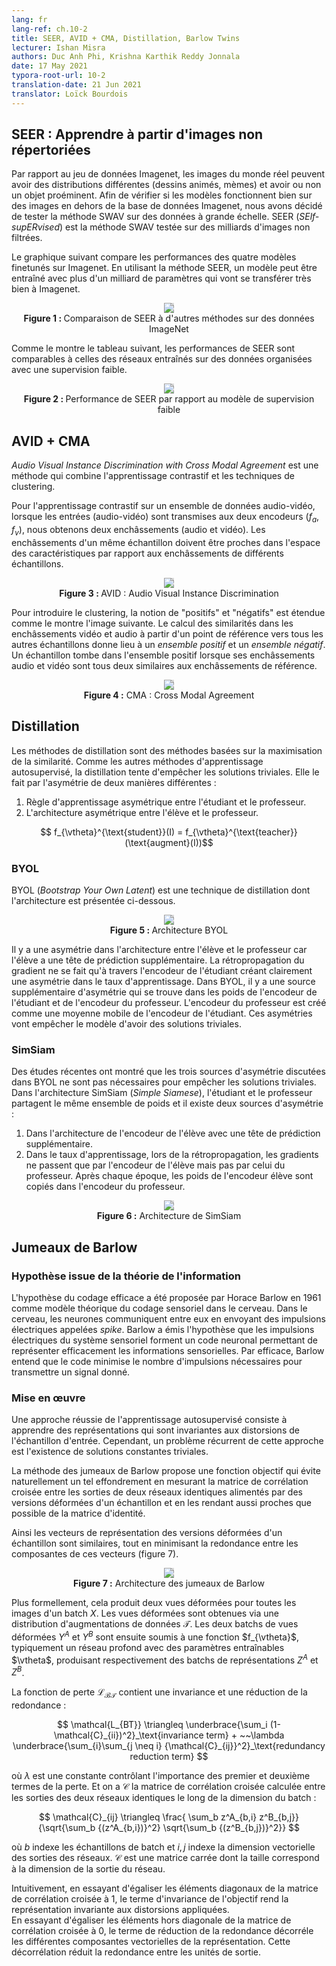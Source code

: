 ```yaml
---
lang: fr
lang-ref: ch.10-2
title: SEER, AVID + CMA, Distillation, Barlow Twins
lecturer: Ishan Misra
authors: Duc Anh Phi, Krishna Karthik Reddy Jonnala
date: 17 May 2021
typora-root-url: 10-2
translation-date: 21 Jun 2021
translator: Loïck Bourdois
---
```


<!--
## SEER: Learning from uncharted Images
Compared to Imagenet dataset, real world images may have different distributions (cartoons, memes) and may or may not have a prominent object. In order to verify if the models work well on images outside of Imagenet dataset we decided to test *Swav* method on large scale data. SEER is *Swav* method tested on billions of unfiltered images.

Following graph compares the fine tune performance of the four models when transfered to Imagenet. Using SEER method, a model can be trained with more than a billion parameters which are going to transfer really well to Imagenet.
<center>
<img src="{{site.baseurl}}/images/week10/10-2/seer_1.png" style="background-color:#DCDCDC;" /><br>
Figure 1 Comparing SEER to other methods on ImageNet data
</center>

As shown in the following table, the performance of SEER is comparable to the networks trained on curated data with weak supervision.
<center>
<img src="{{site.baseurl}}/images/week10/10-2/seer_2.png" style="background-color:#DCDCDC;" /><br>
Figure 2 SEER performance vs weak supervision model
</center>
-->

## SEER : Apprendre à partir d'images non répertoriées
Par rapport au jeu de données Imagenet, les images du monde réel peuvent avoir des distributions différentes (dessins animés, mèmes) et avoir ou non un objet proéminent. 
Afin de vérifier si les modèles fonctionnent bien sur des images en dehors de la base de données Imagenet, nous avons décidé de tester la méthode SWAV sur des données à grande échelle.
SEER (*SElf-supERvised*) est la méthode SWAV testée sur des milliards d'images non filtrées.

Le graphique suivant compare les performances des quatre modèles finetunés sur Imagenet. 
En utilisant la méthode SEER, un modèle peut être entraîné avec plus d'un milliard de paramètres qui vont se transférer très bien à Imagenet.
<center>
<img src="{{site.baseurl}}/images/week10/10-2/seer_1.png" style="background-color:#DCDCDC;" /><br>
<b>Figure 1 : </b> Comparaison de SEER à d'autres méthodes sur des données ImageNet
</center>

Comme le montre le tableau suivant, les performances de SEER sont comparables à celles des réseaux entraînés sur des données organisées avec une supervision faible.
<center>
<img src="{{site.baseurl}}/images/week10/10-2/seer_2.png" style="background-color:#DCDCDC;" /><br>
<b>Figure 2 : </b> Performance de SEER par rapport au modèle de supervision faible
</center>


<!--
## AVID + CMA
Audio Visual Instance Discrimination with Cross Modal Agreement is a method that combines *contrastive learning* and *clustering* techniques.

For contrastive leaning on an Audio-Video dataset, when the (audio-video) inputs are passed to the two encoders ($f_a, f_v$) we will get two embeddings (audio and video). The embeddings from the same sample should be close in feature space compared to embeddings from different samples.

<center>
<img src="{{site.baseurl}}/images/week10/10-2/avid.png" style="background-color:#DCDCDC;" /><br>
Figure 3 AVID: Audio Video Instance Discrimination
</center>

To introduce the *clustering*, the notion of the positives and negatives is expanded as shown in the following image. Computing the similarities in the video and audio embeddings from a reference point to all the other samples results in *Positive Set* and *Negative Set*. A sample falls into positive set when both its audio and video embeddings are similar to the reference embeddings.
<center>
<img src="{{site.baseurl}}/images/week10/10-2/cma.png" style="background-color:#DCDCDC;" /><br>
Figure 4 CMA: Cross-Modal Agreements
</center>
-->

## AVID + CMA
*Audio Visual Instance Discrimination with Cross Modal Agreement* est une méthode qui combine l'apprentissage contrastif et les techniques de clustering.

Pour l'apprentissage contrastif sur un ensemble de données audio-vidéo, lorsque les entrées (audio-vidéo) sont transmises aux deux encodeurs ($f_a, f_v$), nous obtenons deux enchâssements (audio et vidéo). 
Les enchâssements d'un même échantillon doivent être proches dans l'espace des caractéristiques par rapport aux enchâssements de différents échantillons.

<center>
<img src="{{site.baseurl}}/images/week10/10-2/avid.png" style="background-color:#DCDCDC;" /><br>
<b>Figure 3 : </b> AVID : Audio Visual Instance Discrimination
</center>

Pour introduire le clustering, la notion de "positifs" et "négatifs" est étendue comme le montre l'image suivante. 
Le calcul des similarités dans les enchâssements vidéo et audio à partir d'un point de référence vers tous les autres échantillons donne lieu à un *ensemble positif* et un *ensemble négatif*. 
Un échantillon tombe dans l'ensemble positif lorsque ses enchâssements audio et vidéo sont tous deux similaires aux enchâssements de référence.
<center>
<img src="{{site.baseurl}}/images/week10/10-2/cma.png" style="background-color:#DCDCDC;" /><br>
<b>Figure 4 :</b>  CMA : Cross Modal Agreement
</center>


<!--
## Distillation
Distillation methods are similarity maximization based methods. Like other SSL methods distillation tries to prevent trivial solutions. It does so by asymmetry in two different ways.
* Asymmetric *learning rule* between student teacher
* Asymmetric *architecture* between student teacher

$$ f_{\vtheta}^{\text{student}}(I) = f_{\vtheta}^{\text{teacher}}(\text{augment}(I))$$

### BYOL
BYOL is a distillation technique whose architecture is shown below.
<center>
<img src="{{site.baseurl}}/images/week10/10-2/byol.png" style="background-color:#DCDCDC;" /><br>
Figure 5 BYOL architecture
</center>

There is an asymmetry in architecture between student teacher as student has an additional prediction head. The gradient backpropagation only happens through Student encoder clearly creating an asymmetry in learning rate. In BYOL there is an additional source of asymmetry which is in weights of student encoder and teacher encoder. Teacher encoder is created as moving average of student encoder. These asymmetries will prevent the model from trivial solutions.

### SimSiam
Recent studies showed that all the three sources of asymmetry discussed in BYOL are not needed to prevent the trivial solutions. In *SimSiam* architecture the student and teacher share the same set of weights and there are two sources of asymmetry.
* In architecture of student encoder with an additional predictor head.
* In learning rate, when backpropagating the gradients are passed only through student encoder but not the teacher encoder. After each epoch, the weights of student encoder are copied to the teacher encoder.

<center>
<img src="{{site.baseurl}}/images/week10/10-2/simsiam.png" style="background-color:#DCDCDC;" /><br>
Figure 6 SimSiam architecture
</center>
-->


## Distillation
Les méthodes de distillation sont des méthodes basées sur la maximisation de la similarité.
Comme les autres méthodes d'apprentissage autosupervisé, la distillation tente d'empêcher les solutions triviales. Elle le fait par l'asymétrie de deux manières différentes :
1. Règle d'apprentissage asymétrique entre l'étudiant et le professeur.
2. L'architecture asymétrique entre l'élève et le professeur.

$$ f_{\vtheta}^{\text{student}}(I) = f_{\vtheta}^{\text{teacher}}(\text{augment}(I))$$

### BYOL
BYOL (*Bootstrap Your Own Latent*) est une technique de distillation dont l'architecture est présentée ci-dessous.
<center>
<img src="{{site.baseurl}}/images/week10/10-2/byol.png" style="background-color:#DCDCDC;" /><br>
<b>Figure 5 : </b> Architecture BYOL
</center>

Il y a une asymétrie dans l'architecture entre l'élève et le professeur car l'élève a une tête de prédiction supplémentaire. 
La rétropropagation du gradient ne se fait qu'à travers l'encodeur de l'étudiant créant clairement une asymétrie dans le taux d'apprentissage.
Dans BYOL, il y a une source supplémentaire d'asymétrie qui se trouve dans les poids de l'encodeur de l'étudiant et de l'encodeur du professeur.
L'encodeur du professeur est créé comme une moyenne mobile de l'encodeur de l'étudiant. Ces asymétries vont empêcher le modèle d'avoir des solutions triviales.

### SimSiam
Des études récentes ont montré que les trois sources d'asymétrie discutées dans BYOL ne sont pas nécessaires pour empêcher les solutions triviales. 
Dans l'architecture SimSiam (*Simple Siamese*), l'étudiant et le professeur partagent le même ensemble de poids et il existe deux sources d'asymétrie :
1. Dans l'architecture de l'encodeur de l'élève avec une tête de prédiction supplémentaire.
2. Dans le taux d'apprentissage, lors de la rétropropagation, les gradients ne passent que par l'encodeur de l'élève mais pas par celui du professeur. Après chaque époque, les poids de l'encodeur élève sont copiés dans l'encodeur du professeur.

<center>
<img src="{{site.baseurl}}/images/week10/10-2/simsiam.png" style="background-color:#DCDCDC;" /><br>
<b>Figure 6 :</b> Architecture de SimSiam
</center>


<!--
## Barlow Twins

### Hypothesis from information theory
The efficient coding hypothesis was proposed by Horace Barlow in 1961 as a theoretical model of sensory coding in the brain. Within the brain, neurons communicate with each other by sending electrical impulses called spikes. Barlow hypothesised that the spikes in the sensory system form a neural code for efficiently representing sensory information. By efficient, Barlow meant that the code minimises the number of spikes needed to transmit a given signal. 

### Implementation
A successful approach to Self-Supervised-Learning (SSL) is to learn representations which are invariant to distortions of the input sample. However, a recurring problem with this approach is the existence of trivial constant solutions.

The Barlow Twins method proposes an objective function that naturally avoids such collapse by measuring the cross-correlation matrix between the outputs of two identical networks fed with distorted versions of a sample and making them as close as possible to the identity matrix.

Barlow's redundancy-reduction principle applied to a pair of identical networks. The objective function measures the cross-correlation matrix between the output features of two identical networks fed with distorted versions of a batch of samples and attemps to bring this matrix close to the identity. This causes the representation vectors of distorted versions of a sample to be similar, while minimizing the redundancy between the components of these vectors (Figure 7).

<center>
<img src="{{site.baseurl}}/images/week10/10-2/figure_1.png" style="background-color:#DCDCDC;" /><br>
Figure 7 Barlow-Twins Architecture
</center>

More formally, it produces two distorted views for all images of a batch $X$. The distorted views are obtained via a distribution of data augmentations $\mathcal{T}$. The two batches of distorted views $Y^A$ and $Y^B$ are then fed to a function $f_{\vtheta}$, typically a deep network with trainable parameters $\vtheta$, producing batches of representations $Z^{A}$ and $Z^{B}$ respectively. 

The loss function $\mathcal{L_{BT}}$ contains a invariance and redundancy reduction:

$$
\mathcal{L_{BT}} \triangleq  \underbrace{\sum_i  (1-\mathcal{C}_{ii})^2}_\text{invariance term}  + ~~\lambda \underbrace{\sum_{i}\sum_{j \neq i} {\mathcal{C}_{ij}}^2}_\text{redundancy reduction term}
$$

where $\lambda$ is a constant controlling the importance of the first and second terms of the loss, and where $\mathcal{C}$ is the cross-correlation matrix computed between the outputs of the two identical networks along the batch dimension:

$$
\mathcal{C}_{ij} \triangleq \frac{
\sum_b z^A_{b,i} z^B_{b,j}}
{\sqrt{\sum_b {(z^A_{b,i})}^2} \sqrt{\sum_b {(z^B_{b,j})}^2}}
$$

where $b$ indexes batch samples and $i,j$ index the vector dimension of the networks' outputs. $\mathcal{C}$ is a square matrix with size the dimensionality of the network's output. In other words 

Intuitively, the invariance term of the objective, by trying to equate the diagonal elements of the cross-correlation matrix to 1, makes the representation invariant to the distortions applied.  The redundancy reduction term, by trying to equate the off-diagonal elements of the cross-correlation matrix to 0, decorrelates the different vector components of the representation. This decorrelation reduces the redundancy between output units, so that the output units contain non-redundant information about the sample. 
-->

## Jumeaux de Barlow

### Hypothèse issue de la théorie de l'information
L'hypothèse du codage efficace a été proposée par Horace Barlow en 1961 comme modèle théorique du codage sensoriel dans le cerveau. 
Dans le cerveau, les neurones communiquent entre eux en envoyant des impulsions électriques appelées *spike*. 
Barlow a émis l'hypothèse que les impulsions électriques du système sensoriel forment un code neuronal permettant de représenter efficacement les informations sensorielles. 
Par efficace, Barlow entend que le code minimise le nombre d'impulsions nécessaires pour transmettre un signal donné. 

### Mise en œuvre
Une approche réussie de l'apprentissage autosupervisé consiste à apprendre des représentations qui sont invariantes aux distorsions de l'échantillon d'entrée.
Cependant, un problème récurrent de cette approche est l'existence de solutions constantes triviales.

La méthode des jumeaux de Barlow propose une fonction objectif qui évite naturellement un tel effondrement en mesurant la matrice de corrélation croisée entre les sorties de deux réseaux identiques alimentés par des versions déformées d'un échantillon et en les rendant aussi proches que possible de la matrice d'identité.

Ainsi les vecteurs de représentation des versions déformées d'un échantillon sont similaires, tout en minimisant la redondance entre les composantes de ces vecteurs (figure 7).

<center>
<img src="{{site.baseurl}}/images/week10/10-2/figure_1.png" style="background-color:#DCDCDC ;" /><br>
<b>Figure 7 :</b> Architecture des jumeaux de Barlow
</center>

Plus formellement, cela produit deux vues déformées pour toutes les images d'un batch $X$. 
Les vues déformées sont obtenues via une distribution d'augmentations de données $\mathcal{T}$. 
Les deux batchs de vues déformées $Y^A$ et $Y^B$ sont ensuite soumis à une fonction $f_{\vtheta}$, typiquement un réseau profond avec des paramètres entraînables $\vtheta$, produisant  respectivement des batchs de représentations $Z^{A}$ et $Z^{B}$. 

La fonction de perte $\mathcal{L_{BT}}$ contient une invariance et une réduction de la redondance :

$$
\mathcal{L_{BT}} \triangleq  \underbrace{\sum_i  (1-\mathcal{C}_{ii})^2}_\text{invariance term}  + ~~\lambda \underbrace{\sum_{i}\sum_{j \neq i} {\mathcal{C}_{ij}}^2}_\text{redundancy reduction term}
$$

où $\lambda$ est une constante contrôlant l'importance des premier et deuxième termes de la perte.
Et on a $\mathcal{C}$ la matrice de corrélation croisée calculée entre les sorties des deux réseaux identiques le long de la dimension du batch :

$$
\mathcal{C}_{ij} \triangleq \frac{
\sum_b z^A_{b,i} z^B_{b,j}}
{\sqrt{\sum_b {(z^A_{b,i})}^2} \sqrt{\sum_b {(z^B_{b,j})}^2}}
$$

où $b$ indexe les échantillons de batch et $i,j$ indexe la dimension vectorielle des sorties des réseaux. 
$\mathcal{C}$ est une matrice carrée dont la taille correspond à la dimension de la sortie du réseau.<br>

Intuitivement, en essayant d'égaliser les éléments diagonaux de la matrice de corrélation croisée à 1, le terme d'invariance de l'objectif rend la représentation invariante aux distorsions appliquées.  
En essayant d'égaliser les éléments hors diagonale de la matrice de corrélation croisée à 0, le terme de réduction de la redondance décorréle les différentes composantes vectorielles de la représentation. 
Cette décorrélation réduit la redondance entre les unités de sortie.
